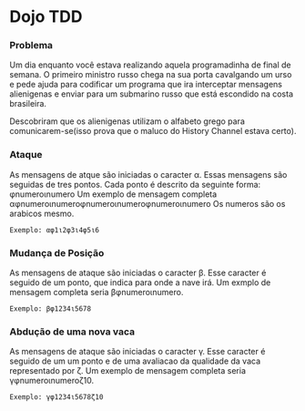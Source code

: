 # Dojo TDD
### Problema
Um dia enquanto você estava realizando aquela programadinha de final de semana. O primeiro ministro russo chega na sua porta cavalgando um urso e pede ajuda para codificar um programa que ira interceptar mensagens alienigenas e enviar para um submarino russo que está escondido na costa brasileira.

Descobriram que os alienigenas utilizam o alfabeto grego para comunicarem-se(isso prova que o maluco do History Channel estava certo).

### Ataque
As mensagens de atque são iniciadas o caracter α. Essas mensagens são seguidas de tres pontos. Cada ponto é descrito da seguinte forma: φnumeroιnumero Um exemplo de mensagem completa αφnumeroιnumeroφnumeroιnumeroφnumeroιnumero Os numeros são os arabicos mesmo.

`Exemplo: αφ1ι2φ3ι4φ5ι6`
 
### Mudança de Posição
As mensagens de ataque são iniciadas o caracter β. Esse caracter é seguido de um ponto, que indica para onde a nave irá. Um exmplo de mensagem completa seria βφnumeroιnumero.

`Exemplo: βφ1234ι5678`

### Abdução de uma nova vaca
As mensagens de ataque são iniciadas o caracter γ. Esse caracter é seguido de um um ponto e de uma avaliacao da qualidade da vaca representado por ζ. Um exemplo de mensagem completa seria γφnumeroιnumeroζ10.

`Exemplo: γφ1234ι5678ζ10`